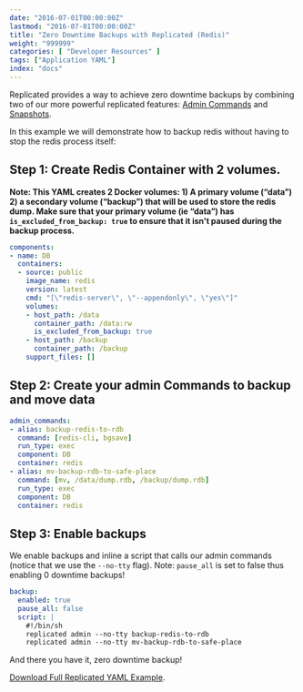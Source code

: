 ```yaml
---
date: "2016-07-01T00:00:00Z"
lastmod: "2016-07-01T00:00:00Z"
title: "Zero Downtime Backups with Replicated (Redis)"
weight: "999999"
categories: [ "Developer Resources" ]
tags: ["Application YAML"]
index: "docs"
---
```


Replicated provides a way to achieve zero downtime backups by combining two of our more powerful replicated features: [Admin Commands](/docs/packaging-an-application/admin-commands/) and [Snapshots](/docs/packaging-an-application/snapshots/).

In this example we will demonstrate how to backup redis without having to stop the redis process itself:

## Step 1: Create Redis Container with 2 volumes.

**Note: This YAML creates 2 Docker volumes: 1) A primary volume (“data”) 2) a secondary volume (“backup”) that will be used to store the redis dump. Make sure that your primary volume (ie “data”) has `is_excluded_from_backup: true` to ensure that it isn't paused during the backup process.**

```yaml
components:
- name: DB
  containers:
  - source: public
    image_name: redis
    version: latest
    cmd: "[\"redis-server\", \"--appendonly\", \"yes\"]"
    volumes:
    - host_path: /data
      container_path: /data:rw
      is_excluded_from_backup: true
    - host_path: /backup
      container_path: /backup
    support_files: []
```

## Step 2: Create your admin Commands to backup and move data

```yaml
admin_commands:
- alias: backup-redis-to-rdb
  command: [redis-cli, bgsave]
  run_type: exec
  component: DB
  container: redis
- alias: mv-backup-rdb-to-safe-place
  command: [mv, /data/dump.rdb, /backup/dump.rdb]
  run_type: exec
  component: DB
  container: redis
```

## Step 3: Enable backups

We enable backups and inline a script that calls our admin commands (notice that we use the `--no-tty` flag). Note: `pause_all` is set to false thus enabling 0 downtime backups!

```yaml
backup:
  enabled: true
  pause_all: false
  script: |
    #!/bin/sh
    replicated admin --no-tty backup-redis-to-rdb
    replicated admin --no-tty mv-backup-rdb-to-safe-place
```

And there you have it, zero downtime backup!

[Download Full Replicated YAML Example](https://github.com/replicatedhq/repl-yaml-samples/blob/master/apps/Zero_Redis_Counter_App.yml).
